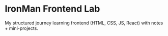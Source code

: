 # IronMan Frontend Lab
My structured journey learning frontend (HTML, CSS, JS, React) with notes + mini-projects.
